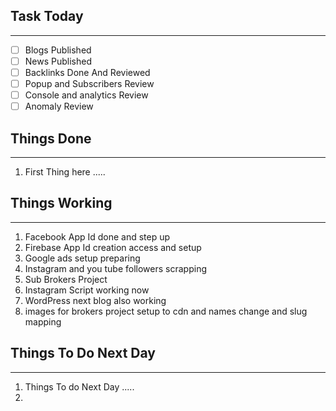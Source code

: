 
## Task Today
---
- [ ] Blogs Published
- [ ] News Published
- [ ] Backlinks Done And Reviewed
- [ ] Popup and Subscribers Review
- [ ] Console and analytics Review 
- [ ] Anomaly Review

## Things Done 
---
1.  First Thing here .....

## Things Working
---
1. Facebook App Id done and step up 
2. Firebase App Id creation access and setup
3. Google ads setup preparing
4. Instagram and you tube followers scrapping 
5. Sub Brokers Project 
6. Instagram Script working now 
7. WordPress next blog also working 
8. images for brokers project setup to cdn and names change and slug mapping 

## Things To Do Next Day 
---
1.  Things To do Next Day .....
2. 




